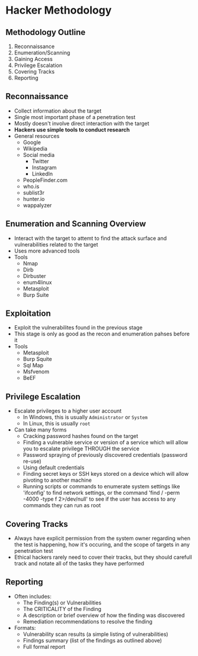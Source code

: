 # Hacker Methodology


## Methodology Outline
1. Reconnaissance
2. Enumeration/Scanning
3. Gaining Access
4. Privilege Escalation
5. Covering Tracks
6. Reporting

## Reconnaissance
- Collect information about the target
- Single most important phase of a penetration test
- Mostly doesn't involve direct interaction with the target
- **Hackers use simple tools to conduct research**
- General resources
	- Google
	- Wikipedia
	- Social media
		- Twitter
		- Instagram
		- LinkedIn
	- PeopleFinder.com
	- who.is
	- sublist3r
	- hunter.io
	- wappalyzer

## Enumeration and Scanning Overview
- Interact with the target to attemt to find the attack surface and vulnerabilities related to the target
- Uses more advanced tools
- Tools
	- Nmap
	- Dirb
	- Dirbuster
	- enum4linux
	- Metasploit
	- Burp Suite

## Exploitation
- Exploit the vulnerabilites found in the previous stage
- This stage is only as good as the recon and enumeration pahses before it
- Tools
	- Metasploit
	- Burp Squite
	- Sql Map
	- Msfvenom
	- BeEF

## Privilege Escalation
- Escalate privileges to a higher user account
	- In Windows, this is usually `Administrator` or `System`
	- In Linux, this is usually `root`
- Can take many forms
	- Cracking password hashes found on the target
	- Finding a vulnerable service or version of a service which will allow you to escalate privilege THROUGH the service
	- Password spraying of previously discovered credentials (password re-use)
	- Using default credentials
	- Finding secret keys or SSH keys stored on a device which will allow pivoting to another machine
	- Running scripts or commands to enumerate system settings like 'ifconfig' to find network settings, or the command 'find / -perm -4000 -type f 2>/dev/null' to see if the user has access to any commands they can run as root

## Covering Tracks
- Always have explicit permission from the system owner regarding when the test is happening, how it's occuring, and the scope of targets in any penetration test
- Ethical hackers rarely need to cover their tracks, but they should carefull track and notate all of the tasks they have performed

## Reporting
- Often includes:
	- The Finding(s) or Vulnerabilities
	- The CRITICALITY of the Finding
	- A description or brief overview of how the finding was discovered
	- Remediation recommendations to resolve the finding
- Formats:
	- Vulnerability scan results (a simple listing of vulnerabilities)
	- Findings summary (list of the findings as outlined above)
	- Full formal report
